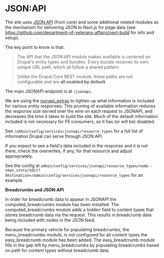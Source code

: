 # JSON:API

The site uses [JSON:API](https://www.drupal.org/docs/core-modules-and-themes/core-modules/jsonapi-module/api-overview) (from core) and some additional related modules as the mechanism for delivering JSON to Next.js for page data (see https://github.com/department-of-veterans-affairs/next-build for info and setup).

The key point to know is that:

> The API that the JSON:API module makes available is centered on Drupal's entity types and bundles. Every bundle receives its own, unique URL path, which all follow a shared pattern.
>
> Unlike the Drupal Core REST module, these paths are not configurable and are **all enabled by default**.

The main JSONAPI endpoint is at `/jsonapi`.

We are using the [jsonapi_extras](https://www.drupal.org/project/jsonapi_extras) to tighten up what information is included for various entity responses.
This pruning of available information reduces the response size served over the wire on each request to JSONAPI, and decreases the time it takes to build the site.
Much of the default information included is not necessary for FE consumers, so it has (or will be) disabled.

See `/admin/config/services/jsonapi/resource_types` for a full list of information Drupal can serve through JSON:API.

If you expect to see a field's data included in the response and it is not there, check the overwrites, if any, for that resource and adjust appropriately.

See the config at `admin/config/services/jsonapi/resource_types/node--news_story/edit?destination=/admin/config/services/jsonapi/resource_types` for an example.

**Breadcrumbs and JSON:API**

In order for breadcrumb data to appear in JSONAPI the computed_breadcrumbs module has been installed. The computed_breadcrumbs module adds a hidden field to content types that stores breadcrumb data via the request. This results in breadcrumb data being included with nodes in the JSON feed.

Because the primary vehicle for populating breadcrumbs, the menu_breadcrumbs module, is not configured for all content types the easy_breadcrumb module has been added. The easy_breadcrumb module fills in the gap left by menu_breadcrumbs by populating breadcrumbs based on path for content types without breadcrumb data.
